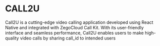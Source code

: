 # CALL2U
Call2U is a cutting-edge video calling application developed using React Native and integrated with ZegoCloud Call Kit. With its user-friendly interface and seamless performance, Call2U enables users to make high-quality video calls by sharing call_id to intended users
